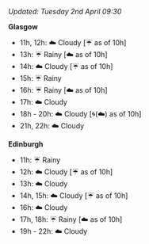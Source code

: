 *Updated: Tuesday 2nd April 09:30*

**Glasgow**

* 11h, 12h: :cloud: Cloudy [:umbrella: as of 10h]
* 13h: :umbrella: Rainy [:cloud: as of 10h]
* 14h: :cloud: Cloudy [:umbrella: as of 10h]
* 15h: :umbrella: Rainy
* 16h: :umbrella: Rainy [:cloud: as of 10h]
* 17h: :cloud: Cloudy
* 18h - 20h: :cloud: Cloudy [:cyclone:(:cloud:) as of 10h]
* 21h, 22h: :cloud: Cloudy

**Edinburgh**

* 11h: :umbrella: Rainy
* 12h: :cloud: Cloudy [:umbrella: as of 10h]
* 13h: :cloud: Cloudy
* 14h, 15h: :cloud: Cloudy [:umbrella: as of 10h]
* 16h: :cloud: Cloudy
* 17h, 18h: :umbrella: Rainy [:cloud: as of 10h]
* 19h - 22h: :cloud: Cloudy
